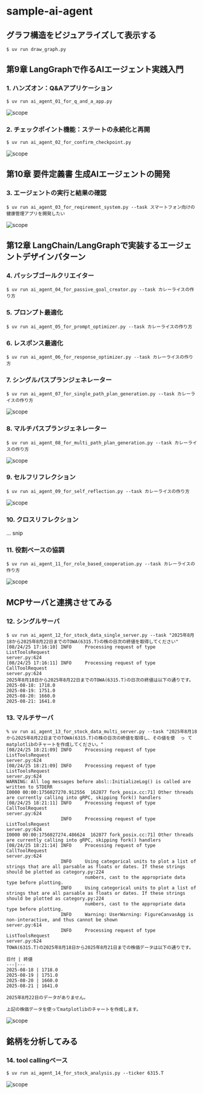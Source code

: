 # sample-ai-agent

## グラフ構造をビジュアライズして表示する

    $ uv run draw_graph.py

## 第9章 LangGraphで作るAIエージェント実践入門

### 1. ハンズオン：Q&Aアプリケーション

    $ uv run ai_agent_01_for_q_and_a_app.py

![scope](graph/graph_ai_agent_01.png)

### 2. チェックポイント機能：ステートの永続化と再開

    $ uv run ai_agent_02_for_confirm_checkpoint.py

![scope](graph/graph_ai_agent_02.png)

## 第10章 要件定義書 生成AIエージェントの開発

### 3. エージェントの実行と結果の確認

    $ uv run ai_agent_03_for_reqirement_system.py --task スマートフォン向けの健康管理アプリを開発したい

![scope](graph/graph_ai_agent_03.png)

## 第12章 LangChain/LangGraphで実装するエージェントデザインパターン

### 4. パッシブゴールクリエイター

    $ uv run ai_agent_04_for_passive_goal_creator.py --task カレーライスの作り方

### 5. プロンプト最適化

    $ uv run ai_agent_05_for_prompt_optimizer.py --task カレーライスの作り方

### 6. レスポンス最適化

    $ uv run ai_agent_06_for_response_optimizer.py --task カレーライスの作り方

### 7. シングルパスプランジェネレーター

    $ uv run ai_agent_07_for_single_path_plan_generation.py --task カレーライスの作り方

![scope](graph/graph_ai_agent_07.png)

### 8. マルチパスプランジェネレーター

    $ uv run ai_agent_08_for_multi_path_plan_generation.py --task カレーライスの作り方

![scope](graph/graph_ai_agent_08.png)

### 9. セルフリフレクション

    $ uv run ai_agent_09_for_self_reflection.py --task カレーライスの作り方

![scope](graph/graph_ai_agent_09.png)

### 10. クロスリフレクション

... snip

### 11. 役割ベースの協調

    $ uv run ai_agent_11_for_role_based_cooperation.py --task カレーライスの作り方

![scope](graph/graph_ai_agent_11.png)


## MCPサーバと連携させてみる

### 12. シングルサーバ

    $ uv run ai_agent_12_for_stock_data_single_server.py --task "2025年8月18から2025年8月22日までのTOWA(6315.T)の株の日次の終値を取得してください"
    [08/24/25 17:16:10] INFO     Processing request of type ListToolsRequest                                                                                         server.py:624
    [08/24/25 17:16:11] INFO     Processing request of type CallToolRequest                                                                                          server.py:624
    2025年8月18日から2025年8月22日までのTOWA(6315.T)の日次の終値は以下の通りです。
    2025-08-18: 1718.0
    2025-08-19: 1751.0
    2025-08-20: 1660.0
    2025-08-21: 1641.0


### 13. マルチサーバ

    % uv run ai_agent_13_for_stock_data_multi_server.py --task "2025年8月18から2025年8月22日までのTOWA(6315.T)の株の日次の終値を取得し、その値を使  っ てmatplotlibのチャートを作成してください。"
    [08/24/25 18:21:09] INFO     Processing request of type ListToolsRequest                                                                                         server.py:624
    [08/24/25 18:21:09] INFO     Processing request of type ListToolsRequest                                                                                         server.py:624
    WARNING: All log messages before absl::InitializeLog() is called are written to STDERR
    I0000 00:00:1756027270.912556  162877 fork_posix.cc:71] Other threads are currently calling into gRPC, skipping fork() handlers
    [08/24/25 18:21:11] INFO     Processing request of type CallToolRequest                                                                                          server.py:624
                        INFO     Processing request of type ListToolsRequest                                                                                         server.py:624
    I0000 00:00:1756027274.486624  162877 fork_posix.cc:71] Other threads are currently calling into gRPC, skipping fork() handlers
    [08/24/25 18:21:14] INFO     Processing request of type CallToolRequest                                                                                          server.py:624
                        INFO     Using categorical units to plot a list of strings that are all parsable as floats or dates. If these strings should be plotted as category.py:224
                                 numbers, cast to the appropriate data type before plotting.
                        INFO     Using categorical units to plot a list of strings that are all parsable as floats or dates. If these strings should be plotted as category.py:224
                                 numbers, cast to the appropriate data type before plotting.
                        INFO     Warning: UserWarning: FigureCanvasAgg is non-interactive, and thus cannot be shown                                                  server.py:614
                        INFO     Processing request of type ListToolsRequest                                                                                         server.py:624
    TOWA(6315.T)の2025年8月18日から2025年8月21日までの株価データは以下の通りです。

    日付 | 終値
    ---|---
    2025-08-18 | 1718.0
    2025-08-19 | 1751.0
    2025-08-20 | 1660.0
    2025-08-21 | 1641.0

    2025年8月22日のデータがありません。

    上記の株価データを使ってmatplotlibのチャートを作成します。

![scope](graph/Figure_1.png)


## 銘柄を分析してみる

### 14. tool callingベース

    $ uv run ai_agent_14_for_stock_analysis.py --ticker 6315.T

![scope](graph/graph_ai_agent_14.png)
